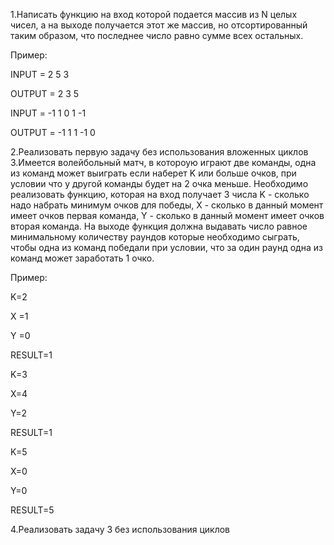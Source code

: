 1.Написать функцию на вход которой подается массив из N целых чисел, а на выходе получается  этот же массив, но отсортированный таким образом, что последнее число равно сумме всех остальных.
 

Пример:

INPUT = 2 5 3

OUTPUT = 2 3 5

INPUT = -1 1 0 1 -1

OUTPUT = -1 1 1 -1 0

 

2.Реализовать первую задачу без использования вложенных циклов
3.Имеется волейбольный матч,  в котороую играют две команды, одна из команд может выиграть если наберет K или больше очков, при условии что у другой команды будет на 2 очка меньше.
Необходимо реализовать функцию, которая на вход получает 3 числа K - сколько надо набрать минимум очков для победы, X - сколько в данный момент имеет очков первая команда, Y - сколько в данный момент имеет очков вторая команда. На выходе функция должна выдавать число равное минимальному количеству раундов которые необходимо сыграть, чтобы одна из команд победали при условии, что за один раунд одна из команд может заработать 1 очко.

 

Пример:

K=2

X =1

Y =0

RESULT=1

K=3

X=4

Y=2

RESULT=1

K=5

X=0

Y=0

RESULT=5

 

4.Реализовать задачу 3 без использования циклов
